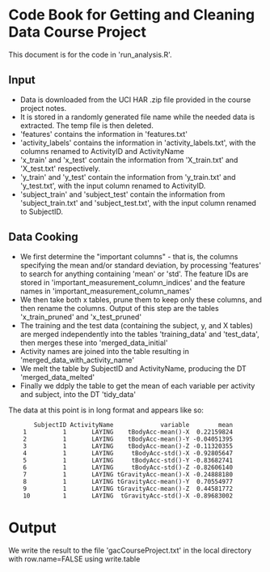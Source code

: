 # Code Book for Getting and Cleaning Data Course Project

This document is for the code in 'run_analysis.R'.

## Input

* Data is downloaded from the UCI HAR .zip file provided in the course project notes.
* It is stored in a randomly generated file name while the needed data is extracted. The temp file is then deleted.
* 'features' contains the information in 'features.txt'
* 'activity_labels' contains the information in 'activity_labels.txt', with the columns renamed to ActivityID and ActivityName
* 'x_train' and 'x_test' contain the information from 'X_train.txt' and 'X_test.txt' respectively. 
* 'y_train' and 'y_test' contain the information from 'y_train.txt' and 'y_test.txt', with the input column renamed to ActivityID.
* 'subject_train' and 'subject_test' contain the information from 'subject_train.txt' and 'subject_test.txt', with the input column renamed to SubjectID.

## Data Cooking

* We first determine the "important columns" - that is, the columns specifying the mean and/or standard deviation, by processing 'features' to search for anything containing 'mean' or 'std'. The feature IDs are stored in 'important_measurement_column_indices' and the feature names in 'important_measurement_column_names'
* We then take both x tables, prune them to keep only these columns, and then rename the columns. Output of this step are the tables 'x_train_pruned' and 'x_test_pruned'
* The training and the test data (containing the subject, y, and X tables) are merged independently into the tables 'training_data' and 'test_data', then merges these into 'merged_data_initial'
* Activity names are joined into the table resulting in 'merged_data_with_activity_name'
* We melt the table by SubjectID and ActivityName, producing the DT 'merged_data_melted'
* Finally we ddply the table to get the mean of each variable per activity and subject, into the DT 'tidy_data'

The data at this point is in long format and appears like so:
```
       SubjectID ActivityName             variable        mean
    1          1       LAYING    tBodyAcc-mean()-X  0.22159824
    2          1       LAYING    tBodyAcc-mean()-Y -0.04051395
    3          1       LAYING    tBodyAcc-mean()-Z -0.11320355
    4          1       LAYING     tBodyAcc-std()-X -0.92805647
    5          1       LAYING     tBodyAcc-std()-Y -0.83682741
    6          1       LAYING     tBodyAcc-std()-Z -0.82606140
    7          1       LAYING tGravityAcc-mean()-X -0.24888180
    8          1       LAYING tGravityAcc-mean()-Y  0.70554977
    9          1       LAYING tGravityAcc-mean()-Z  0.44581772
    10         1       LAYING  tGravityAcc-std()-X -0.89683002
```

# Output
We write the result to the file 'gacCourseProject.txt' in the local directory with row.name=FALSE
using write.table